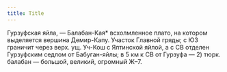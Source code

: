 ```yaml
---
title: Title
---
```


Гурзуфская яйла, — Балабан-Кая* всхолмленное плато, на котором выделяется
вершина Демир-Капу. Участок Главной гряды; с ЮЗ граничит через верх. ущ. Уч-Кош
с Ялтинской яйлой, а с СВ отделен Гурзуфским седлом от Бабуган-яйлы; в 5 км к СВ
от Гурзуфа — 2) тюрк. балабан — большой, великий, огромный Ж–7.
